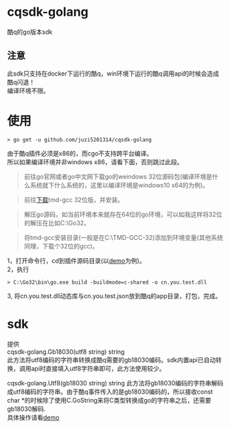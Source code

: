 # cqsdk-golang
酷q的go版本sdk

## 注意
此sdk只支持在docker下运行的酷q，win环境下运行的酷q调用api的时候会造成酷q闪退！  
编译环境不限。

# 使用
```shell
> go get -u github.com/juzi5201314/cqsdk-golang
```
由于酷q插件必须是x86的，而cgo不支持跨平台编译。  
所以如果编译环境并非windows x86，请看下面，否则跳过此段。  
>前往go官网或者go中文网下载go的weindows 32位源码包(编译环境是什么系统就下什么系统的，这里以编译环境是windows10 x64的为例)。  

>前往[下载](http://tdm-gcc.tdragon.net/download)tmd-gcc 32位版，并安装。 

>解压go源码，如当前环境本来就存在64位的go环境，可以如我这样将32位的解压在比如C:\Go32。  

>将tmd-gcc安装目录(一般是在C:\TMD-GCC-32)添加到环境变量(其他系统同理，下载个32位的gcc)。  

1，打开命令行，cd到插件源码目录(以[demo](https://github.com/juzi5201314/cqsdk-golang/tree/master/demo)为例)。  
2，执行
```shell
> C:\Go32\bin\go.exe build -buildmode=c-shared -o cn.you.test.dll
```
3, 将cn.you.test.dll动态库与cn.you.test.json放到酷q的app目录，打包，完成。

# sdk
提供  
cqsdk-golang.Gb18030(utf8 string) string  
此方法将utf8编码的字符串转换成酷q需要的gb18030编码。sdk内置api已自动转换，调用api时直接填入utf8字符串即可，此方法使用较少。  

cqsdk-golang.Utf8(gb18030 string) string 
此方法将gb18030编码的字符串解码成utf8编码的字符串。由于酷q事件传入的是gb18030编码的，所以接收const char \*的时候除了使用C.GoString来将C类型转换成go的字符串之后，还需要gb18030解码.  
具体操作请看[demo](https://github.com/juzi5201314/cqsdk-golang/tree/master/demo)
